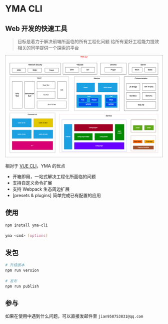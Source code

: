 # YMA CLI

## Web 开发的快速工具

> 目标是着力于解决前端所面临的所有工程化问题
> 给所有爱好工程能力提效相关的同学提供一个探索的平台

![image](./doc/all.dio.png)

相对于 [VUE CLI](https://cli.vuejs.org/zh/)，YMA 的优点

-   开箱即用，一站式解决工程化所面临的问题
-   支持自定义命令扩展
-   支持 Webpack 生态周边扩展
-   [presets & plugins] 简单完成已有配置的应用

## 使用

```sh
npm install yma-cli

yma <cmd> [options]
```

## 发包

```sh
# 升级版本
npm run version

# 发布
npm run publish
```

## 参与

如果在使用中遇到什么问题，可以直接发邮件至 `jian958753831@qq.com`
